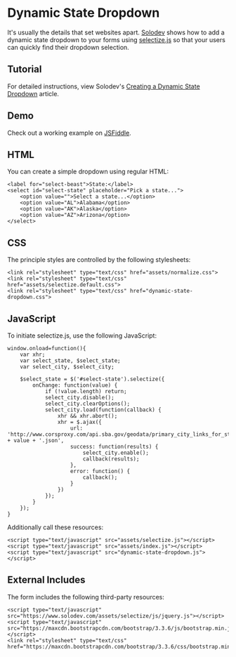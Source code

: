 # Dynamic State Dropdown
It's usually the details that set websites apart. [Solodev](https://www.solodev.com/) shows how to add a dynamic state dropdown to your forms using [selectize.js](http://selectize.github.io/selectize.js/) so that your users can quickly find their dropdown selection.

## Tutorial

For detailed instructions, view Solodev's [Creating a Dynamic State Dropdown](https://www.solodev.com/blog/web-design/creating-a-dynamic-state-dropdown.stml) article.

## Demo

Check out a working example on [JSFiddle](https://jsfiddle.net/solodev/3pfs4oko/).

## HTML

You can create a simple dropdown using regular HTML:
```
<label for="select-beast">State:</label>
<select id="select-state" placeholder="Pick a state...">
	<option value="">Select a state...</option>
	<option value="AL">Alabama</option>
	<option value="AK">Alaska</option>
	<option value="AZ">Arizona</option>
</select>
```

## CSS

The principle styles are controlled by the following stylesheets:
```
<link rel="stylesheet" type="text/css" href="assets/normalize.css">
<link rel="stylesheet" type="text/css" href="assets/selectize.default.css">
<link rel="stylesheet" type="text/css" href="dynamic-state-dropdown.css">
```

## JavaScript

To initiate selectize.js, use the following JavaScript:
```
window.onload=function(){
	var xhr;
	var select_state, $select_state;
	var select_city, $select_city;

	$select_state = $('#select-state').selectize({
		onChange: function(value) {
			if (!value.length) return;
			select_city.disable();
			select_city.clearOptions();
			select_city.load(function(callback) {
				xhr && xhr.abort();
				xhr = $.ajax({
					url: 'http://www.corsproxy.com/api.sba.gov/geodata/primary_city_links_for_state_of/' + value + '.json',
					success: function(results) {
						select_city.enable();
						callback(results);
					},
					error: function() {
						callback();
					}
				})
			});
		}
	});
}
```

Additionally call these resources:
```
<script type="text/javascript" src="assets/selectize.js"></script>
<script type="text/javascript" src="assets/index.js"></script>
<script type="text/javascript" src="dynamic-state-dropdown.js"></script>
```

## External Includes

The form includes the following third-party resources:
```
<script type="text/javascript" src="https://www.solodev.com/assets/selectize/js/jquery.js"></script>  
<script type="text/javascript" src="https://maxcdn.bootstrapcdn.com/bootstrap/3.3.6/js/bootstrap.min.js"></script>     
<link rel="stylesheet" type="text/css" href="https://maxcdn.bootstrapcdn.com/bootstrap/3.3.6/css/bootstrap.min.css">  
```
